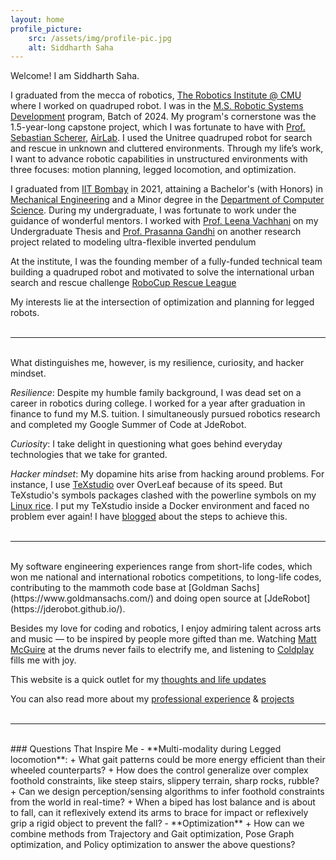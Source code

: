 ```yaml
---
layout: home
profile_picture:
    src: /assets/img/profile-pic.jpg
    alt: Siddharth Saha
---
```


Welcome! I am Siddharth Saha. 

I graduated from the mecca of robotics, [The Robotics Institute @ CMU](https://www.ri.cmu.edu/) where I worked on quadruped robot. I was in the [M.S. Robotic Systems Development](https://mrsd.ri.cmu.edu/) program, Batch of 2024. My program's cornerstone was the 1.5-year-long capstone project, which I was fortunate to have with [Prof. Sebastian Scherer](https://www.ri.cmu.edu/ri-faculty/sebastian-scherer/), [AirLab](https://www.ri.cmu.edu/robotics-groups/air-lab/). I used the Unitree quadruped robot for search and rescue in unknown and cluttered environments. Through my life’s work, I want to advance robotic capabilities in unstructured environments with three focuses: motion planning, legged locomotion, and optimization.


I graduated from [IIT Bombay](https://www.iitb.ac.in/) in 2021, attaining a Bachelor's (with Honors) in [Mechanical Engineering](https://www.me.iitb.ac.in/) and a Minor degree in the [Department of Computer Science](https://www.cse.iitb.ac.in/). During my undergraduate, I was fortunate to work under the guidance of wonderful mentors. I worked with [Prof. Leena Vachhani](https://www.sc.iitb.ac.in/~leena/) on my Undergraduate Thesis and [Prof. Prasanna Gandhi](https://www.me.iitb.ac.in/~gandhi/) on another research project related to modeling ultra-flexible inverted pendulum

At the institute, I was the founding member of a fully-funded technical team building a quadruped robot and motivated to solve the international urban search and rescue challenge [RoboCup Rescue League](https://www.robocup.org/leagues/10)

My interests lie at the intersection of optimization and planning for legged robots.  
<br>

---
<br>
What distinguishes me, however, is my resilience, curiosity, and hacker mindset.

*Resilience*: Despite my humble family background, I was dead set on a career in robotics during college. I worked for a year after graduation in finance to fund my M.S. tuition. I simultaneously pursued robotics research and completed my Google Summer of Code at JdeRobot.

*Curiosity*: I take delight in questioning what goes behind everyday technologies that we take for granted.

*Hacker mindset*: My dopamine hits arise from hacking around problems. For instance, I use [TeXstudio](https://www.texstudio.org/) over OverLeaf because of its speed. But TeXstudio's symbols packages clashed with the powerline symbols on my [Linux rice](https://trunc8.github.io/2021/03/10/first-linux-rice). I put my TeXstudio inside a Docker environment and faced no problem ever again! I have [blogged](https://trunc8.github.io/2021/05/22/tut-texstudio-docker) about the steps to achieve this.  
<br>

---
<br>
My software engineering experiences range from short-life codes, which won me national and international robotics competitions, to long-life codes, contributing to the mammoth code base at [Goldman Sachs](https://www.goldmansachs.com/) and doing open source at [JdeRobot](https://jderobot.github.io/).

Besides my love for coding and robotics, I enjoy admiring talent across arts and music — to be inspired by people more gifted than me. Watching [Matt McGuire](https://www.youtube.com/channel/UCLYgzfr61oR0a9yskssoERg) at the drums never fails to electrify me, and listening to [Coldplay](https://open.spotify.com/track/23khhseCLQqVMCIT1WMAns?si=ea502276098045d1) fills me with joy.

This website is a quick outlet for my [thoughts and life updates](blog)

You can also read more about my [professional experience](work) & [projects](project)  
<br>

---
<br>
### Questions That Inspire Me
- **Multi-modality during Legged locomotion**: 
    + What gait patterns could be more energy efficient than their wheeled counterparts?
    + How does the control generalize over complex foothold constraints, like steep stairs, slippery terrain, sharp rocks, rubble? 
    + Can we design perception/sensing algorithms to infer foothold constraints from the world in real-time? 
    + When a biped has lost balance and is about to fall, can it reflexively extend its arms to brace for impact or reflexively grip a rigid object to prevent the fall?
- **Optimization**
    + How can we combine methods from Trajectory and Gait optimization, Pose Graph optimization, and Policy optimization to answer the above questions?


